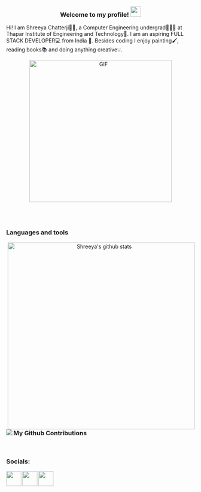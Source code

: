 <h3 align="center">
  Welcome to my profile!
  <img src="https://media.giphy.com/media/hvRJCLFzcasrR4ia7z/giphy.gif" width="28">
</h3>

Hi! I am Shreeya Chatterji👩🏻, a Computer Engineering undergrad👩🏻‍💻 at Thapar Institute of Engineering and Technology🏫. I am an aspiring FULL STACK DEVELOPER💻 from India 🚀. Besides coding I enjoy painting🖌, reading books📚  and doing anything creative💡.

<p align='center'>
    <img width="380" align="center" alt="GIF" src="https://media.giphy.com/media/L1R1tvI9svkIWwpVYr/giphy.gif" />
</p>
<br/>


<br/>
<h3>Languages and tools</h3>
<p align='center'>
    <img width="500" height="auto" align="right" alt="Shreeya's github stats" src="https://github-readme-stats.vercel.app/api?username=shreeyachatzz&show_icons=true&theme=react&count_private=true&include_all_commits=true&hide_border=true" />
    <img align='left' src="https://skillicons.dev/icons?i=html,css,js,bootstrap,react,c,cpp,java,python,tensorflow,pytorch,dart,flutter,git,github,vscode,linux,githubactions&perline=6" width='auto' height='auto'/>
</p>


<br/>
<h3>My Github Contributions</h3>
<p align='center'>
</p>

<br/>
<h3 align='left'>Socials:</h3>
<p align='left'>
  <a href="https://dev.to/shreeyachatzz" align='left'><img height="40" src="https://skillicons.dev/icons?i=devto" align='left'/></a>
  <a href="https://www.instagram.com/shreeya_chatz/" align='left'><img height="40" src="https://skillicons.dev/icons?i=instagram" align='left'/></a>
  <a href="https://www.linkedin.com/in/shreeya-chatterji-3b9732203/" align='left'><img height="40" src="https://skillicons.dev/icons?i=linkedin"align='left'/></a>
</p>
